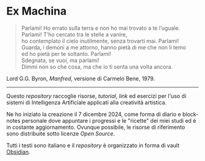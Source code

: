 # Ex Machina

> Parlami! Ho errato sulla terra e non ho mai trovato a te l’uguale.<br>
> Parlami! T’ho cercato tra le stelle a vanire,<br>
> ho contemplato il cielo inutilmente, senza trovarti mai. Parlami!<br>
> Guarda, i demoni a me attorno, hanno pietà di me che non li temo<br>
> ed ho pietà per te soltanto. Parlami!<br>
> Sdegnata, se vuoi, ma parlami!<br>
> Dimmi non so che cosa, ma che io ti senta una volta ancora.<br>

Lord G.G. Byron, *Manfred*, versione di Carmelo Bene, 1979.

---

Questo *repository* raccoglie risorse, *tutorial*, *link* ed esercizi per l'uso di sistemi di Intelligenza Artificiale applicati alla creatività artistica.

Ne ho iniziato la creazione il 7 dicembre 2024, come forma di diario e block-notes personale dove appuntare i progressi e le "ricette" dei miei studi ed è in costante aggiornamento. Ovunque possibile, le risorse di riferimento sono distribuite sotto licenze *Open Source*.

Tutti i testi sono italiano e il *repository* è organizzato in forma di vault [Obsidian](https://obsidian.md). 
